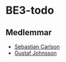 # BE3-todo
## Medlemmar

- [Sebastian Carlson](https://github.com/Secar98)
- [Gustaf Johnsson](https://github.com/FramtidsGustaf)